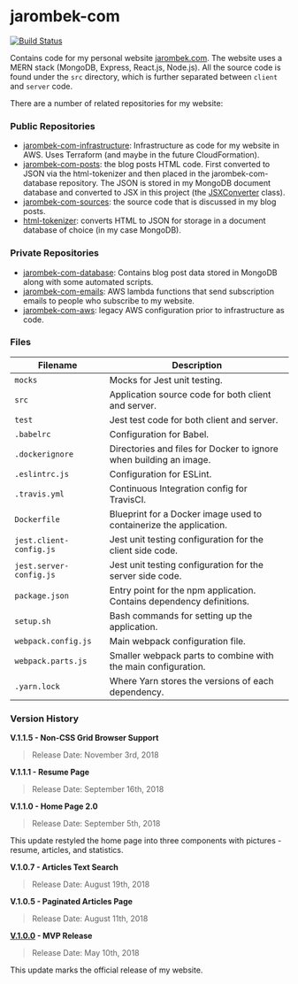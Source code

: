 # jarombek-com

[![Build Status](https://travis-ci.org/AJarombek/jarombek-com.svg?branch=master)](https://travis-ci.org/AJarombek/jarombek-com)

Contains code for my personal website [jarombek.com](https://jarombek.com).  The website uses a MERN 
stack (MongoDB, Express, React.js, Node.js).  All the source code is found under the `src` 
directory, which is further separated between `client` and `server` code.

There are a number of related repositories for my website:

### Public Repositories

- [jarombek-com-infrastructure](https://github.com/AJarombek/jarombek-com-infrastructure): Infrastructure
as code for my website in AWS.  Uses Terraform (and maybe in the future CloudFormation).
- [jarombek-com-posts](https://github.com/AJarombek/jarombek-com-posts): the blog posts HTML code.  First 
converted to JSON via the html-tokenizer and then placed in the jarombek-com-database repository.  The 
JSON is stored in my MongoDB document database and converted to JSX in this project (the
[JSXConverter](https://github.com/AJarombek/jarombek-com/blob/master/src/client/JSXConverter.js) class).
- [jarombek-com-sources](https://github.com/AJarombek/jarombek-com-sources): the source code that is 
discussed in my blog posts.
- [html-tokenizer](https://github.com/AJarombek/html-tokenizer): converts HTML to JSON for storage in 
a document database of choice (in my case MongoDB).

### Private Repositories

- [jarombek-com-database](https://github.com/AJarombek/jarombek-com-database): Contains blog post data 
stored in MongoDB along with some automated scripts.
- [jarombek-com-emails](https://github.com/AJarombek/jarombek-com-emails): AWS lambda functions that
send subscription emails to people who subscribe to my website.
- [jarombek-com-aws](https://github.com/AJarombek/jarombek-com-aws): legacy AWS configuration prior to
infrastructure as code.

### Files

| Filename                 | Description                                                                |
|--------------------------|----------------------------------------------------------------------------|
| `mocks`                  | Mocks for Jest unit testing.                                               |
| `src`                    | Application source code for both client and server.                        |
| `test`                   | Jest test code for both client and server.                                 |
| `.babelrc`               | Configuration for Babel.                                                   |
| `.dockerignore`          | Directories and files for Docker to ignore when building an image.         |
| `.eslintrc.js`           | Configuration for ESLint.                                                  |
| `.travis.yml`            | Continuous Integration config for TravisCI.                                |
| `Dockerfile`             | Blueprint for a Docker image used to containerize the application.         |
| `jest.client-config.js`  | Jest unit testing configuration for the client side code.                  |
| `jest.server-config.js`  | Jest unit testing configuration for the server side code.                  |
| `package.json`           | Entry point for the npm application.  Contains dependency definitions.     |
| `setup.sh`               | Bash commands for setting up the application.                              |
| `webpack.config.js`      | Main webpack configuration file.                                           |
| `webpack.parts.js`       | Smaller webpack parts to combine with the main configuration.              |
| `.yarn.lock`             | Where Yarn stores the versions of each dependency.                         |

### Version History

**V.1.1.5 - Non-CSS Grid Browser Support**

> Release Date: November 3rd, 2018

**V.1.1.1 - Resume Page**

> Release Date: September 16th, 2018

**V.1.1.0 - Home Page 2.0**

> Release Date: September 5th, 2018

This update restyled the home page into three components with pictures - resume, articles, and statistics.

**V.1.0.7 - Articles Text Search**

> Release Date: August 19th, 2018

**V.1.0.5 - Paginated Articles Page**

> Release Date: August 11th, 2018

**[V.1.0.0](https://github.com/AJarombek/jarombek-com/tree/v1.0.0) - MVP Release**

> Release Date: May 10th, 2018

This update marks the official release of my website.
